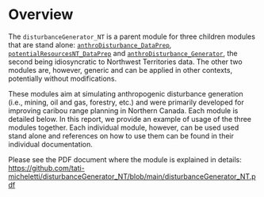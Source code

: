 # Overview

The `disturbanceGenerator_NT` is a parent module for three children modules that are stand alone: [`anthroDisturbance_DataPrep`](https://github.com/tati-micheletti/anthroDisturbance_DataPrep), [`potentialResourcesNT_DataPrep`](https://github.com/tati-micheletti/potentialResourcesNT_DataPrep) and [`anthroDisturbance_Generator`](https://github.com/tati-micheletti/anthroDisturbance_Generator), the second being idiosyncratic to Northwest Territories data. 
The other two modules are, however, generic and can be applied in other contexts, potentially without modifications. 

These modules aim at simulating anthropogenic disturbance generation (i.e., mining, oil and gas, forestry, etc.) and were 
primarily developed for improving caribou range planning in Northern Canada. Each module is detailed below. In this report, 
we provide an example of usage of the three modules together. Each individual module, however, can be used used stand alone and 
references on how to use them can be found in their individual documentation.

Please see the PDF document where the module is explained in details: <https://github.com/tati-micheletti/disturbanceGenerator_NT/blob/main/disturbanceGenerator_NT.pdf> 

